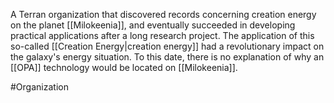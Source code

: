 A Terran organization that discovered records concerning creation energy on the planet <span class="political-bodies-places">[[Milokeenia]]</span>, and eventually succeeded in developing practical applications after a long research project.
The application of this so-called <span class="miscellaneous">[[Creation Energy|creation energy]]</span> had a revolutionary impact on the galaxy's energy situation.  To this date, there is no explanation of why an <span class="miscellaneous">[[OPA]]</span> technology would be located on <span class="political-bodies-places">[[Milokeenia]]</span>.

#Organization